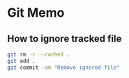 # Git Memo

## How to ignore tracked file

```bash
git rm -r --cached .
git add .
git commit -am "Remove ignored file"
```

